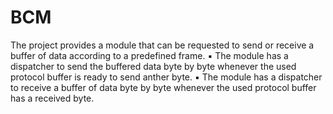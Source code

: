 # BCM
The project provides a module that can be requested to send or receive a buffer of data according to a predefined frame. ▪ The module has a dispatcher to send the buffered data byte by byte whenever the used protocol buffer is ready to send anther byte. ▪ The module has a dispatcher to receive a buffer of data byte by byte whenever the used protocol buffer has a received byte.
